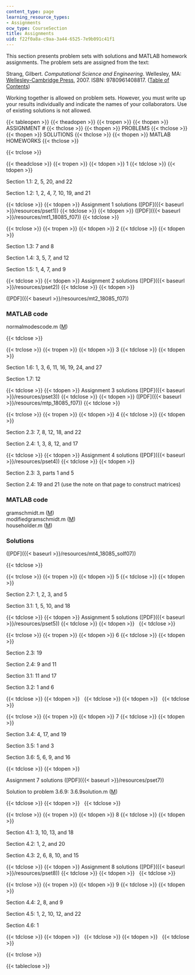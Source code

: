 ```yaml
---
content_type: page
learning_resource_types:
- Assignments
ocw_type: CourseSection
title: Assignments
uid: f22f0a8a-c9aa-3a44-6525-7e9b091c41f1
---
```


This section presents problem sets with solutions and MATLAB homework assignments. The problem sets are assigned from the text:

Strang, Gilbert. _Computational Science and Engineering_. Wellesley, MA: [Wellesley-Cambridge Press](http://www.wellesleycambridge.com/), 2007. ISBN: 9780961408817. ([Table of Contents](http://www-math.mit.edu/cse/#toc))

Working together is allowed on problem sets. However, you must write up your results individually and indicate the names of your collaborators. Use of existing solutions is not allowed.

{{< tableopen >}}
{{< theadopen >}}
{{< tropen >}}
{{< thopen >}}
ASSIGNMENT #
{{< thclose >}}
{{< thopen >}}
PROBLEMS
{{< thclose >}}
{{< thopen >}}
SOLUTIONS
{{< thclose >}}
{{< thopen >}}
MATLAB HOMEWORKS
{{< thclose >}}

{{< trclose >}}

{{< theadclose >}}
{{< tropen >}}
{{< tdopen >}}
1
{{< tdclose >}}
{{< tdopen >}}


Section 1.1: 2, 5, 20, and 22

Section 1.2: 1, 2, 4, 7, 10, 19, and 21


{{< tdclose >}}
{{< tdopen >}}
Assignment 1 solutions ([PDF]({{< baseurl >}}/resources/pset1))
{{< tdclose >}}
{{< tdopen >}}
([PDF]({{< baseurl >}}/resources/mt1_18085_f07))
{{< tdclose >}}

{{< trclose >}}
{{< tropen >}}
{{< tdopen >}}
2
{{< tdclose >}}
{{< tdopen >}}


Section 1.3: 7 and 8

Section 1.4: 3, 5, 7, and 12

Section 1.5: 1, 4, 7, and 9


{{< tdclose >}}
{{< tdopen >}}
Assignment 2 solutions ([PDF]({{< baseurl >}}/resources/pset2))
{{< tdclose >}}
{{< tdopen >}}


([PDF]({{< baseurl >}}/resources/mt2_18085_f07))

### MATLAB code

normalmodescode.m ([M](/courses/mathematics/18-085-computational-science-and-engineering-i-fall-2008/assignments/normalmodescode.m))


{{< tdclose >}}

{{< trclose >}}
{{< tropen >}}
{{< tdopen >}}
3
{{< tdclose >}}
{{< tdopen >}}


Section 1.6: 1, 3, 6, 11, 16, 19, 24, and 27

Section 1.7: 12


{{< tdclose >}}
{{< tdopen >}}
Assignment 3 solutions ([PDF]({{< baseurl >}}/resources/pset3))
{{< tdclose >}}
{{< tdopen >}}
([PDF]({{< baseurl >}}/resources/mtp_18085_f07))
{{< tdclose >}}

{{< trclose >}}
{{< tropen >}}
{{< tdopen >}}
4
{{< tdclose >}}
{{< tdopen >}}


Section 2.3: 7, 8, 12, 18, and 22

Section 2.4: 1, 3, 8, 12, and 17


{{< tdclose >}}
{{< tdopen >}}
Assignment 4 solutions ([PDF]({{< baseurl >}}/resources/pset4))
{{< tdclose >}}
{{< tdopen >}}


Section 2.3: 3, parts 1 and 5

Section 2.4: 19 and 21 (use the note on that page to construct matrices)

### MATLAB code

gramschmidt.m ([M](/courses/mathematics/18-085-computational-science-and-engineering-i-fall-2008/assignments/gramschmidt.m))  
modifiedgramschmidt.m ([M](/courses/mathematics/18-085-computational-science-and-engineering-i-fall-2008/assignments/modifiedgramschmidt.m))  
householder.m ([M](/courses/mathematics/18-085-computational-science-and-engineering-i-fall-2008/assignments/householder.m))

### Solutions

([PDF]({{< baseurl >}}/resources/mt4_18085_solf07))


{{< tdclose >}}

{{< trclose >}}
{{< tropen >}}
{{< tdopen >}}
5
{{< tdclose >}}
{{< tdopen >}}


Section 2.7: 1, 2, 3, and 5

Section 3.1: 1, 5, 10, and 18


{{< tdclose >}}
{{< tdopen >}}
Assignment 5 solutions ([PDF]({{< baseurl >}}/resources/pset5))
{{< tdclose >}}
{{< tdopen >}}
 
{{< tdclose >}}

{{< trclose >}}
{{< tropen >}}
{{< tdopen >}}
6
{{< tdclose >}}
{{< tdopen >}}


Section 2.3: 19

Section 2.4: 9 and 11

Section 3.1: 11 and 17

Section 3.2: 1 and 6


{{< tdclose >}}
{{< tdopen >}}
 
{{< tdclose >}}
{{< tdopen >}}
 
{{< tdclose >}}

{{< trclose >}}
{{< tropen >}}
{{< tdopen >}}
7
{{< tdclose >}}
{{< tdopen >}}


Section 3.4: 4, 17, and 19

Section 3.5: 1 and 3

Section 3.6: 5, 6, 9, and 16


{{< tdclose >}}
{{< tdopen >}}


Assignment 7 solutions ([PDF]({{< baseurl >}}/resources/pset7))

Solution to problem 3.6.9: 3.6.9solution.m ([M](/courses/mathematics/18-085-computational-science-and-engineering-i-fall-2008/assignments/369solution.m))


{{< tdclose >}}
{{< tdopen >}}
 
{{< tdclose >}}

{{< trclose >}}
{{< tropen >}}
{{< tdopen >}}
8
{{< tdclose >}}
{{< tdopen >}}


Section 4.1: 3, 10, 13, and 18

Section 4.2: 1, 2, and 20

Section 4.3: 2, 6, 8, 10, and 15


{{< tdclose >}}
{{< tdopen >}}
Assignment 8 solutions ([PDF]({{< baseurl >}}/resources/pset8))
{{< tdclose >}}
{{< tdopen >}}
 
{{< tdclose >}}

{{< trclose >}}
{{< tropen >}}
{{< tdopen >}}
9
{{< tdclose >}}
{{< tdopen >}}


Section 4.4: 2, 8, and 9

Section 4.5: 1, 2, 10, 12, and 22

Section 4.6: 1


{{< tdclose >}}
{{< tdopen >}}
 
{{< tdclose >}}
{{< tdopen >}}
 
{{< tdclose >}}

{{< trclose >}}

{{< tableclose >}}